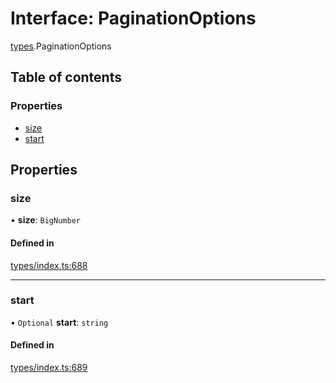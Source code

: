 # Interface: PaginationOptions

[types](../wiki/types).PaginationOptions

## Table of contents

### Properties

- [size](../wiki/types.PaginationOptions#size)
- [start](../wiki/types.PaginationOptions#start)

## Properties

### size

• **size**: `BigNumber`

#### Defined in

[types/index.ts:688](https://github.com/PolymathNetwork/polymesh-sdk/blob/299ce247/src/types/index.ts#L688)

___

### start

• `Optional` **start**: `string`

#### Defined in

[types/index.ts:689](https://github.com/PolymathNetwork/polymesh-sdk/blob/299ce247/src/types/index.ts#L689)
